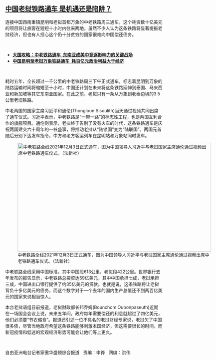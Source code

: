 <!--1638556080000-->
[中国老挝铁路通车  是机遇还是陷阱？](https://www.rfa.org/mandarin/yataibaodao/junshiwaijiao/hc1-12032021105121.html)
------

<p></p><p>连接中国西南重镇昆明和老挝首都万象的中老铁路周三通车，这个耗资数十亿美元的项目将让旅客在短短十小时内往来两地。虽然不少人认为这条铁路将显著提振老挝经济，但也有人担心这个仍十分贫穷的国家很难向中国偿还债务。</p><p><br/></p><ul><li><a href="https://www.rfa.org/mandarin/zhuanlan/daguogonglue/dip-12032021102854.html"><strong>大国攻略：中老铁路通车  东南亚成美中竞逐影响力的关键战场</strong></a></li><li><strong><a href="https://www.rfa.org/mandarin/yataibaodao/junshiwaijiao/ql1130a-11302021040450.html">中国昆明至老挝万象铁路通车  耗百亿元政治利益大于经济</a></strong></li></ul><p><br/></p><p>耗时五年、全长超过一千公里的中老铁路周三下午正式通车，标志着昆明到万象的陆路运输时间将缩短至十小时，中国还计划在未来将这条铁路延伸到泰国、马来西亚和新加坡等其它东南亚国家。在此之前，老挝只有一条从万象到老泰边境的<span>3.5</span><span>公里老旧铁路。</span></p><p><span>中老两国的国家主席习近平和通伦</span><span>(Thongloun Sisoulith)</span><span>当天通过视频共同出席了通车仪式。习近平表示，中老铁路是“一带一路”的标志性工程，也是两国互利合作的旗舰项目。通伦则表示，老挝终于告别了没有火车的时代，这条铁路通车是庆祝两国建交六十周年的一桩盛事，将推动老挝从“陆锁国”变为“陆联国”。两国元首随后分别下达发车指令，中方和老方客运列车在昆明站和万象站同时发车。</span></p><p><span><figure class="image-richtext image-inline captioned" style="width:620px;"><img alt="中老铁路全线2021年12月3日正式通车，图为中国领导人习近平与老挝国家主席通伦通过视频出席中老铁路通车仪式。（法新社）" height="348" src="https://www.rfa.org/mandarin/yataibaodao/junshiwaijiao/hc1-12032021105121.html/hc11203c.jpg/@@images/360178bb-a167-48b8-a758-70cd8c2de95a.jpeg" title="hc11203c.jpg" width="620"/><figcaption class="image-caption">中老铁路全线2021年12月3日正式通车，图为中国领导人习近平与老挝国家主席通伦通过视频出席中老铁路通车仪式。（法新社）</figcaption><small></small></figure></span></p><p><span>中老铁路全线采用中国标准，其中中国段</span><span>613</span><span>公里，老挝段</span><span>422</span><span>公里。世界银行去年发布的报告显示，中老铁路总投资达</span><span>59</span><span>亿美元，其中中国承担七成，老挝承担三成，中国进出口银行提供了约</span><span>35</span><span>亿美元的贷款。也就是说，这条铁路将让老挝背负十多亿美元的债务，而这个数字对于一个去年的国内生产总值还不到两百</span><span></span><span>亿美元的国家来说相当惊人。</span></p><p><span>本台老挝语组日前报道，老挝财政部长邦乔姆</span><span>(Bounchom Oubonpaseuth)</span><span>近期在一场国会会议上说，未来五年间，政府每年需要偿还的利息就超过了四亿美元，他们必须要“节衣缩食”。报道还引述一位不具名的老挝财经专家说，老挝欠了中国很多债，尽管当地政府希望这条铁路能够刺激本国经济，但这需要很长的时间，而新冠疫情和低迷的宏观经济形势可能会让他们等上更久。</span></p><p><br/></p><p>自由亚洲电台记者家傲华盛顿综合报道   责编：申铧   网编：洪伟</p>
